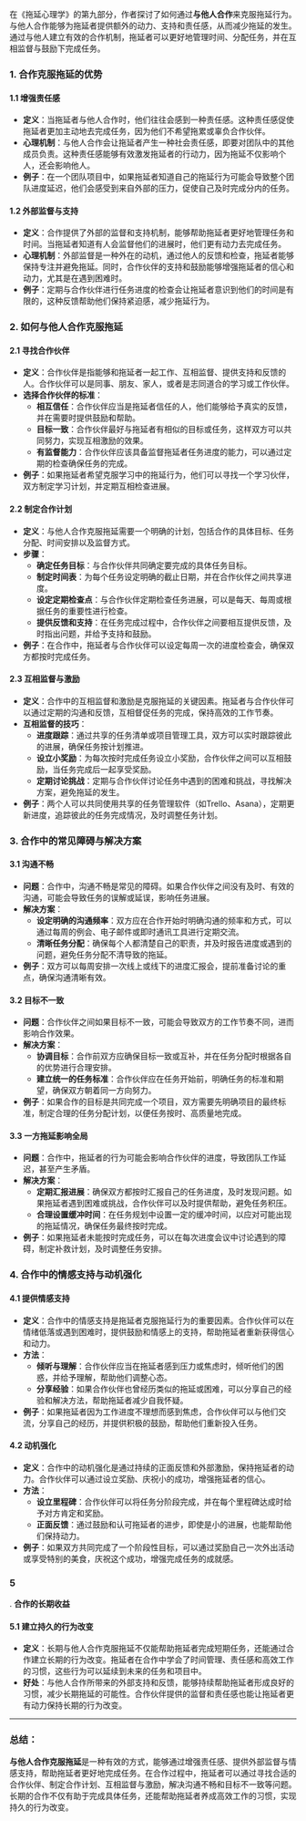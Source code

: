 在《拖延心理学》的第九部分，作者探讨了如何通过**与他人合作**来克服拖延行为。与他人合作能够为拖延者提供额外的动力、支持和责任感，从而减少拖延的发生。通过与他人建立有效的合作机制，拖延者可以更好地管理时间、分配任务，并在互相监督与鼓励下完成任务。

### 1. **合作克服拖延的优势**

#### 1.1 增强责任感
- **定义**：当拖延者与他人合作时，他们往往会感到一种责任感。这种责任感促使拖延者更加主动地去完成任务，因为他们不希望拖累或辜负合作伙伴。
- **心理机制**：与他人合作会让拖延者产生一种社会责任感，即要对团队中的其他成员负责。这种责任感能够有效激发拖延者的行动力，因为拖延不仅影响个人，还会影响他人。
- **例子**：在一个团队项目中，如果拖延者知道自己的拖延行为可能会导致整个团队进度延迟，他们会感受到来自外部的压力，促使自己及时完成分内的任务。

#### 1.2 外部监督与支持
- **定义**：合作提供了外部的监督和支持机制，能够帮助拖延者更好地管理任务和时间。当拖延者知道有人会监督他们的进展时，他们更有动力去完成任务。
- **心理机制**：外部监督是一种外在的动机，通过他人的反馈和检查，拖延者能够保持专注并避免拖延。同时，合作伙伴的支持和鼓励能够增强拖延者的信心和动力，尤其是在遇到困难时。
- **例子**：定期与合作伙伴进行任务进度的检查会让拖延者意识到他们的时间是有限的，这种反馈帮助他们保持紧迫感，减少拖延行为。

### 2. **如何与他人合作克服拖延**

#### 2.1 寻找合作伙伴

- **定义**：合作伙伴是指能够和拖延者一起工作、互相监督、提供支持和反馈的人。合作伙伴可以是同事、朋友、家人，或者是志同道合的学习或工作伙伴。
- **选择合作伙伴的标准**：
    - **相互信任**：合作伙伴应当是拖延者信任的人，他们能够给予真实的反馈，并在需要时提供鼓励和帮助。
    - **目标一致**：合作伙伴最好与拖延者有相似的目标或任务，这样双方可以共同努力，实现互相激励的效果。
    - **有监督能力**：合作伙伴应该具备监督拖延者任务进度的能力，可以通过定期的检查确保任务的完成。
- **例子**：如果拖延者希望克服学习中的拖延行为，他们可以寻找一个学习伙伴，双方制定学习计划，并定期互相检查进展。

#### 2.2 制定合作计划

- **定义**：与他人合作克服拖延需要一个明确的计划，包括合作的具体目标、任务分配、时间安排以及监督方式。
- **步骤**：
    - **确定任务目标**：与合作伙伴共同确定要完成的具体任务目标。
    - **制定时间表**：为每个任务设定明确的截止日期，并在合作伙伴之间共享进度。
    - **设定定期检查点**：与合作伙伴定期检查任务进展，可以是每天、每周或根据任务的重要性进行检查。
    - **提供反馈和支持**：在任务完成过程中，合作伙伴之间要相互提供反馈，及时指出问题，并给予支持和鼓励。
- **例子**：在合作中，拖延者与合作伙伴可以设定每周一次的进度检查会，确保双方都按时完成任务。

#### 2.3 互相监督与激励

- **定义**：合作中的互相监督和激励是克服拖延的关键因素。拖延者与合作伙伴可以通过定期的沟通和反馈，互相督促任务的完成，保持高效的工作节奏。
- **互相监督的技巧**：
    - **进度跟踪**：通过共享的任务清单或项目管理工具，双方可以实时跟踪彼此的进展，确保任务按计划推进。
    - **设立小奖励**：为每次按时完成任务设立小奖励，合作伙伴之间可以互相鼓励，当任务完成后一起享受奖励。
    - **定期讨论挑战**：定期与合作伙伴讨论任务中遇到的困难和挑战，寻找解决方案，避免拖延的发生。
- **例子**：两个人可以共同使用共享的任务管理软件（如Trello、Asana），定期更新进度，追踪彼此的任务完成情况，及时调整任务计划。

### 3. **合作中的常见障碍与解决方案**

#### 3.1 沟通不畅

- **问题**：合作中，沟通不畅是常见的障碍。如果合作伙伴之间没有及时、有效的沟通，可能会导致任务的误解或延误，影响任务进展。
- **解决方案**：
    - **设定明确的沟通频率**：双方应在合作开始时明确沟通的频率和方式，可以通过每周的例会、电子邮件或即时通讯工具进行定期交流。
    - **清晰任务分配**：确保每个人都清楚自己的职责，并及时报告进度或遇到的问题，避免任务分配不清导致的拖延。
- **例子**：双方可以每周安排一次线上或线下的进度汇报会，提前准备讨论的重点，确保沟通清晰有效。

#### 3.2 目标不一致

- **问题**：合作伙伴之间如果目标不一致，可能会导致双方的工作节奏不同，进而影响合作效果。
- **解决方案**：
    - **协调目标**：合作前双方应确保目标一致或互补，并在任务分配时根据各自的优势进行合理安排。
    - **建立统一的任务标准**：合作伙伴应在任务开始前，明确任务的标准和期望，确保双方朝着同一方向努力。
- **例子**：如果合作的目标是共同完成一个项目，双方需要先明确项目的最终标准，制定合理的任务分配计划，以便任务按时、高质量地完成。

#### 3.3 一方拖延影响全局

- **问题**：合作中，拖延者的行为可能会影响合作伙伴的进度，导致团队工作延迟，甚至产生矛盾。
- **解决方案**：
    - **定期汇报进展**：确保双方都按时汇报自己的任务进度，及时发现问题。如果拖延者遇到困难或挑战，合作伙伴可以及时提供帮助，避免任务积压。
    - **合理设置缓冲时间**：在任务规划中设置一定的缓冲时间，以应对可能出现的拖延情况，确保任务最终按时完成。
- **例子**：如果拖延者未能按时完成任务，可以在每次进度会议中讨论遇到的障碍，制定补救计划，及时调整任务安排。

### 4. **合作中的情感支持与动机强化**

#### 4.1 提供情感支持
- **定义**：合作中的情感支持是拖延者克服拖延行为的重要因素。合作伙伴可以在情绪低落或遇到困难时，提供鼓励和情感上的支持，帮助拖延者重新获得信心和动力。
- **方法**：
    - **倾听与理解**：合作伙伴应当在拖延者感到压力或焦虑时，倾听他们的困惑，并给予理解，帮助他们调整心态。
    - **分享经验**：如果合作伙伴也曾经历类似的拖延或困难，可以分享自己的经验和解决方法，帮助拖延者减少自我怀疑。
- **例子**：如果拖延者因为工作进度不理想而感到焦虑，合作伙伴可以与他们交流，分享自己的经历，并提供积极的鼓励，帮助他们重新投入任务。

#### 4.2 动机强化
- **定义**：合作中的动机强化是通过持续的正面反馈和外部激励，保持拖延者的动力。合作伙伴可以通过设立奖励、庆祝小的成功，增强拖延者的信心。
- **方法**：
    - **设立里程碑**：合作伙伴可以将任务分阶段完成，并在每个里程碑达成时给予对方肯定和奖励。
    - **正面反馈**：通过鼓励和认可拖延者的进步，即使是小的进展，也能帮助他们保持动力。
- **例子**：如果双方共同完成了一个阶段性目标，可以通过奖励自己一次外出活动或享受特别的美食，庆祝这个成功，增强完成任务的成就感。

### 5

. **合作的长期收益**

#### 5.1 建立持久的行为改变
- **定义**：长期与他人合作克服拖延不仅能帮助拖延者完成短期任务，还能通过合作建立长期的行为改变。拖延者在合作中学会了时间管理、责任感和高效工作的习惯，这些行为可以延续到未来的任务和项目中。
- **好处**：与他人合作所带来的外部支持和反馈，能够持续帮助拖延者形成良好的习惯，减少长期拖延的可能性。合作伙伴提供的监督和责任感也能让拖延者更有动力保持长期的行为改变。

---

### 总结：
**与他人合作克服拖延**是一种有效的方式，能够通过增强责任感、提供外部监督与情感支持，帮助拖延者更好地完成任务。在合作过程中，拖延者可以通过寻找合适的合作伙伴、制定合作计划、互相监督与激励，解决沟通不畅和目标不一致等问题。长期的合作不仅有助于完成具体任务，还能帮助拖延者养成高效工作的习惯，实现持久的行为改变。